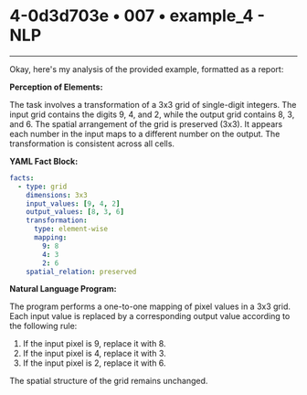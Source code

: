 # 4-0d3d703e • 007 • example_4 - NLP

---
Okay, here's my analysis of the provided example, formatted as a report:

**Perception of Elements:**

The task involves a transformation of a 3x3 grid of single-digit integers. The input grid contains the digits 9, 4, and 2, while the output grid contains 8, 3, and 6. The spatial arrangement of the grid is preserved (3x3). It appears each number in the input maps to a different number on the output. The transformation is consistent across all cells.

**YAML Fact Block:**



```yaml
facts:
  - type: grid
    dimensions: 3x3
    input_values: [9, 4, 2]
    output_values: [8, 3, 6]
    transformation:
      type: element-wise
      mapping:
        9: 8
        4: 3
        2: 6
    spatial_relation: preserved
```



**Natural Language Program:**

The program performs a one-to-one mapping of pixel values in a 3x3 grid.  Each input value is replaced by a corresponding output value according to the following rule:

1.  If the input pixel is 9, replace it with 8.
2.  If the input pixel is 4, replace it with 3.
3.  If the input pixel is 2, replace it with 6.

The spatial structure of the grid remains unchanged.

